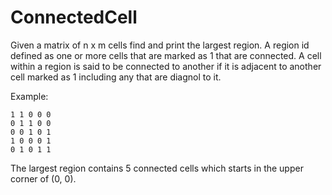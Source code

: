 # ConnectedCell

Given a matrix of n x m cells find and print the largest region. A region id defined as one or more cells that are marked as 1 that are connected. A cell within a region is said to be connected to another if it is adjacent to another cell marked as 1 including any that are diagnol to it.

Example:

```
1 1 0 0 0
0 1 1 0 0
0 0 1 0 1
1 0 0 0 1
0 1 0 1 1
```

The largest region contains 5 connected cells which starts in the upper corner of (0, 0).

